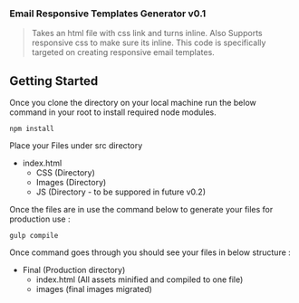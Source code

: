 ### Email Responsive Templates Generator v0.1
> Takes an html file with css link and turns inline. Also Supports responsive css to make sure its inline. This code is specifically targeted on creating responsive email templates.

## Getting Started

Once you clone the directory on your local machine run the below command in your root to install required node modules.

```shell
npm install
```

Place your Files under src directory
 - index.html
   - CSS (Directory)
   - Images (Directory)
   - JS (Directory - to be suppored in future v0.2)

Once the files are in use the command below to generate your files for production use :
```shell
gulp compile
```

Once command goes through you should see your files in below structure :
- Final (Production directory)
  - index.html (All assets minified and compiled to one file)
  - images (final images migrated)
